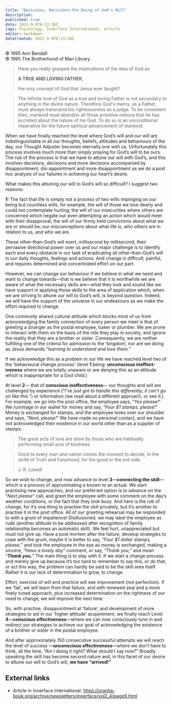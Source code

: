 ```yaml
---
title: "Decisions, Decisions—the Doing of God's Will"
description: 
published: true
date: 2022-9-9T8:13:38Z
tags: Psychology, Innerface International, article
editor: markdown
dateCreated: 2022-9-9T8:13:38Z
---
```


<p class="v-card v-sheet theme--light grey lighten-3 px-2">© 1995 Ann Bendall<br>© 1995 The Brotherhood of Man Library</p>

> Have you really grasped the implications of the idea of God as 
> 
> **A TRUE AND LOVING FATHER**, 
> 
> the only concept of God that Jesus ever taught?

> The infinite love of God as a true and loving Father is not secondary to anything in the divine nature. Therefore God's mercy, as a Father, must always transcend his righteousness as a judge. To be consistent then, mankind must abandon all those primitive notions that he has accreted about the nature of his God. To do so is an unconditional imperative for the future spiritual advancement of mankind.

When we have finally reached the level where God’s will and our will are indistinguishable in all our thoughts, beliefs, attitudes and behaviours of the day, our Thought Adjuster becomes eternally one with us. Unfortunately this process involves much more than simply praying for God’s will to be ours. The rub of the process is that we have to attune our will with God’s, and this involves decisions, decisions and more decisions accompanied by disappointment, dis-appointment and more disappointment as we do a _post hoc_ analysis of our failures in achieving our heart’s desire.

What makes this attuning our will to God’s will so difficult? I suggest two reasons:

**1:** The fact that life is simply not a process of two wills impinging on our being but countless wills, for example, the will of those we love dearly and could not contemplate hurting; the will of our insecurities where others are concerned which negate our even attempting an action which would meet with their disapproval; the will of our firmly held convictions about what we are or should be; our misconceptions about what life is, who others are in relation to us, and who we are.

These other-than-God’s will exert, millisecond by millisecond, their pervasive directional power over us and our major challenge is to identify each and every obstacle in our task of eradicating all other-than-God’s will in our daily thoughts, feelings and actions. And change is difficult, painful, and requires determined and concentrated effort on our part.

However, we can change our behaviour if we believe in what we need and want to change towards—that is we believe that it is worthwhile we are aware of what the necessary skills are—what they look and sound like we have support in applying those skills to the area of application which, when we are striving to attune our will to God’s will, is beyond question. Indeed, we will have the support of the universe in our endeavours as we make the effort required to change.

One commonly shared cultural attitude which blocks most of us from acknowledging the family connection of every person we meet is that of greeting a stranger as the postal employee, baker or plumber. We are prone to interact with them on the basis of the role they play in society, and ignore the reality that they are a brother or sister. Consequently, we are neither fulfilling one of the criteria for admission to the ‘kingdom’, nor are we doing as Jesus demands “_learning to understand and love them._”

If we acknowledge this as a problem in our life we have reached level two of the ‘behavioural change process’ (level **1** being: **unconscious ineffect-iveness** where we are totally unaware or are denying this as an attitude which is inappropriate for a God child.)

At level **2**— that of **conscious ineffectiveness**— our thoughts and will are challenged by experience (“_I’ve just got to handle this differently; it can’t go on like this._”) or information (we read about a different approach, or see it.) For example, we go into the post office, the employee says, “_Yes please!_” We rummage in our wallet for money and say, “_Four $1 stamps, please!_” Money is exchanged for stamps, and the employee looks over our shoulder and says, “_Next, please!_” We have made no personal contact, and we have not acknowledged their existence in our world other than as a supplier of stamps.

> The great acts of love are done by those who are habitually performing small acts of kindness.

> Once to every man and nation comes 
> the moment to decide,
> In the strife of Truth and Falsehood,
> for the good or the evil side.
>
>   J. R. Lowell

So we wish to change, and now advance to level **3**—**connecting the skill**—which is a process of approximating a known to an actual. We start practising new approaches, and our preferred option is to advance on the “_Next please_” call, and greet the employee with some comment on the day’s weather conditions, or the fact that they look busy. And here is the rub of change, for it’s one thing to practise the skill privately, but it’s another to practise it in the post office. All of our greeting rehearsal may be responded to with a grunt of impatience! Disillusioned, we may label the employee as rude (another attitude to be addressed after recognition of family relationship becomes an automatic skill). We feel hurt, unappreciated but must not give up. Have a post mortem after the failure, develop strategies to cope with the grunt, maybe it is better to say, “_Four $1 dollar stamps, please,_” and look the employee in the eye as money is exchanged, making a sincere, “_Have a lovely day_” comment, or say, “_Thank you,_” and mean “***Thank you.***” The main thing is to stay with it. If we start a change process and merely give up because it’s too hard to remember to say this, or do that, or act this way, the problem can hardly be said to be the skill area itself. Rather it is our lack of determination to grow, to change.

Effort, exercise of will and practice will see improvement (not perfection). If we ‘fail’, we will learn from that failure, and with renewed zeal and a more finely tuned approach, plus increased determination on the rightness of our need to change, we will improve the next time.

So, with practise, disappointment at ‘failure’, and development of more strategies to aid in our ‘higher attitude’ acquirement, we finally reach Level **4**—**conscious effectiveness**—where we can now consciously tune in and redirect our strategies to achieve our goal of acknowledging the existence of a brother or sister in the postal employee.

And after approximately 150 consecutive successful attempts we will reach the level of success —**unconscious effectiveness**—where we don’t have to think, all the time, “Am I doing it right? What should I say now?” Broadly speaking the skill has become second nature and, in this facet of our desire to attune our will to God’s will, **we have “arrived!”**

## External links

- Article in Innerface International: https://urantia-book.org/archive/newsletters/innerface/vol2_4/page9.html


